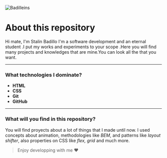 

 ![Badilleins](https://i.ibb.co/6sQXKtk/badilleins.png)


# About this repository 

Hi mate, I'm Stalin Badillo I'm a software development and an eternal student .I put my works and experiments to your scope .Here you will find many projects and knowledges that are mine.You can look all the that you want.
___
### What technologies I dominate?
- **HTML** 
- **CSS** 
- **Git** 
- **GitHub** 
___
### What will you find in this repository?

You will find proyects about a lot of things that I made until now. I used concepts about animation, methodologies like *BEM*, and patterns like *layout shifter*, also properties on CSS like *flex, grid* and much more.
>Enjoy developping with me ❤️
